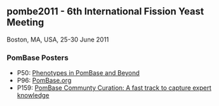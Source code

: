 ## pombe2011 - 6th International Fission Yeast Meeting

Boston, MA, USA, 25-30 June 2011

### PomBase Posters

-   P50: [Phenotypes in PomBase and Beyond](https://www.pombase.org/data/Conferences/pombe2011/phenotype_pombe2011.pdf)
-   P96: [PomBase.org](https://www.pombase.org/data/Conferences/pombe2011/pombe2011_pombase.pdf)
-   P159: [PomBase Communty Curation: A fast track to capture expert knowledge](https://www.pombase.org/data/Conferences/pombe2011/pombe2011_p159.pdf)

